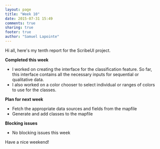```yaml
---
layout: page
title: "Week 10"
date: 2015-07-31 15:49
comments: true
sharing: true
footer: true
author: "Samuel Lapointe"
---
```


Hi all, here's my tenth report for the ScribeUI project.

**Completed this week**

* I worked on creating the interface for the classification feature. So far,
this interface contains all the necessary inputs for sequential or qualitative
data.
* I also worked on a color chooser to select individual or ranges of colors
to use for the classes.

**Plan for next week**

* Fetch the appropriate data sources and fields from the mapfile
* Generate and add classes to the mapfile

**Blocking issues**

* No blocking issues this week

Have a nice weekend!
